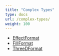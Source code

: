 ```yaml
---
title: "Complex Types"
type: docs
url: /complex-types/
weight: 100
---
```


- [EffectFormat](/slides/effect-format-type/)
- [FillFormat](/slides/fill-format-type/)
- [ThreeDFormat](/slides/three-d-format-type/)
